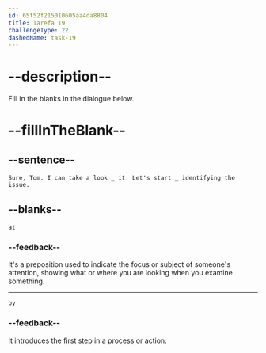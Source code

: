 ```yaml
---
id: 65f52f215010605aa4da8804
title: Tarefa 19
challengeType: 22
dashedName: task-19
---
```


<!--
AUDIO REFERENCE: 
Sarah: Sure, Tom. I can take a look at it. Let's start by identifying the issue.
-->

# --description--

Fill in the blanks in the dialogue below.

# --fillInTheBlank--

## --sentence--

`Sure, Tom. I can take a look _ it. Let's start _ identifying the issue.`

## --blanks--

`at`

### --feedback--

It's a preposition used to indicate the focus or subject of someone's attention, showing what or where you are looking when you examine something.

---

`by`

### --feedback--

It introduces the first step in a process or action.

